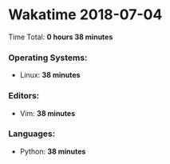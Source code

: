 # Wakatime 2018-07-04

Time Total: **0 hours 38 minutes**

### Operating Systems:
- Linux: **38 minutes** 

### Editors:
- Vim: **38 minutes** 

### Languages:
- Python: **38 minutes** 

